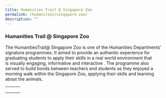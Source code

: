 ```yaml
---
title: Humanities Trail @ Singapore Zoo
permalink: /humanities/singapore-zoo/
description: ""
---
```

### Humanities Trail @ Singapore Zoo

The HumanitiesTrail@ Singapore Zoo is one of the Humanities Departments’ signature programmes. It aimed to provide an authentic experience for graduating students to apply their skills in a real world environment that is visually engaging, informative and interactive . The programme also served to build bonds between teachers and students as they enjoyed a morning walk within the Singapore Zoo, applying their skills and learning about the animals.

|  |  |  |
|---|---|---|
|  |  |  |
|  |  |  |
|  |  |  |